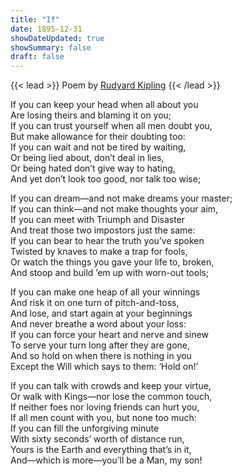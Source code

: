```yaml
---
title: "If"
date: 1895-12-31
showDateUpdated: true
showSummary: false
draft: false
---
```


{{< lead >}}
Poem by [Rudyard Kipling](https://en.wikipedia.org/wiki/Rudyard_Kipling)
{{< /lead >}}

If you can keep your head when all about you <br>
Are losing theirs and blaming it on you;<br>
If you can trust yourself when all men doubt you,<br>
But make allowance for their doubting too:<br>
If you can wait and not be tired by waiting,<br>
Or being lied about, don’t deal in lies,<br>
Or being hated don’t give way to hating,<br>
And yet don’t look too good, nor talk too wise;

If you can dream—and not make dreams your master;<br>
If you can think—and not make thoughts your aim,<br>
If you can meet with Triumph and Disaster<br>
And treat those two impostors just the same:<br>
If you can bear to hear the truth you’ve spoken<br>
Twisted by knaves to make a trap for fools,<br>
Or watch the things you gave your life to, broken,<br>
And stoop and build ’em up with worn-out tools;

If you can make one heap of all your winnings<br>
And risk it on one turn of pitch-and-toss,<br>
And lose, and start again at your beginnings<br>
⁠And never breathe a word about your loss:<br>
If you can force your heart and nerve and sinew<br>
To serve your turn long after they are gone,<br>
And so hold on when there is nothing in you<br>
⁠Except the Will which says to them: ‘Hold on!’

If you can talk with crowds and keep your virtue,<br>
Or walk with Kings—nor lose the common touch,<br>
If neither foes nor loving friends can hurt you,<br>
If all men count with you, but none too much:<br>
If you can fill the unforgiving minute<br>
With sixty seconds’ worth of distance run,<br>
Yours is the Earth and everything that’s in it,<br>
⁠And—which is more—you’ll be a Man, my son!